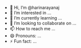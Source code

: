 - 👋 Hi, I’m @harinarayanaj
- 👀 I’m interested in ...
- 🌱 I’m currently learning ...
- 💞️ I’m looking to collaborate on ...
- 📫 How to reach me ...
- 😄 Pronouns: ...
- ⚡ Fun fact: ...

<!---
harinarayanaj/harinarayanaj is a ✨ special ✨ repository because its `README.md` (this file) appears on your GitHub profile.
You can click the Preview link to take a look at your changes.
--->
